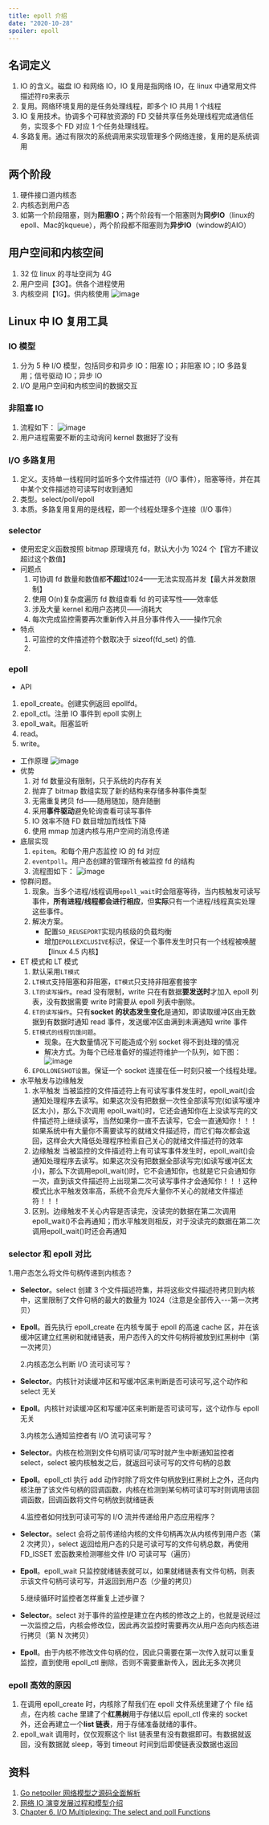 ```yaml
---
title: epoll 介绍
date: "2020-10-28"
spoiler: epoll
---
```


## 名词定义

1. IO 的含义。磁盘 IO 和网络 IO，IO 复用是指网络 IO，在 linux 中通常用文件描述符`FD`来表示
2. 复用。网络环境复用的是任务处理线程，即多个 IO 共用 1 个线程
3. IO 复用技术。协调多个可释放资源的 FD 交替共享任务处理线程完成通信任务，实现多个 FD 对应 1 个任务处理线程。
4. 多路复用。通过有限次的系统调用来实现管理多个网络连接，复用的是系统调用
## 两个阶段
1. 硬件接口道内核态
2. 内核态到用户态
3. 如第一个阶段阻塞，则为**阻塞IO**；两个阶段有一个阻塞则为**同步IO**（linux的epoll、Mac的kqueue），两个阶段都不阻塞则为**异步IO**（window的AIO）

## 用户空间和内核空间

1. 32 位 linux 的寻址空间为 4G
1. 用户空间【3G】。供各个进程使用
1. 内核空间【1G】。供内核使用
   ![image](./userSpace.png)

## Linux 中 IO 复用工具

### IO 模型

1. 分为 5 种 I/O 模型，包括同步和异步 IO：阻塞 IO；非阻塞 IO；IO 多路复用；信号驱动 IO；异步 IO
2. I/O 是用户空间和内核空间的数据交互

### 非阻塞 IO

1. 流程如下：
   ![image](./nonBlocking.png)
2. 用户进程需要不断的主动询问 kernel 数据好了没有

### I/O 多路复用

1. 定义。支持单一线程同时监听多个文件描述符（I/O 事件），阻塞等待，并在其中某个文件描述符可读写时收到通知
2. 类型。select/poll/epoll
3. 本质。多路复用复用的是线程，即一个线程处理多个连接（I/O 事件）

### selector

- 使用宏定义函数按照 bitmap 原理填充 fd，默认大小为 1024 个【官方不建议超过这个数值】
- 问题点
  1. 可协调 fd 数量和数值都**不超过**1024——无法实现高并发【最大并发数限制】
  1. 使用 O(n)复杂度遍历 fd 数组查看 fd 的可读写性——效率低
  1. 涉及大量 kernel 和用户态拷贝——消耗大
  1. 每次完成监控需要再次重新传入并且分事件传入——操作冗余
- 特点
  1. 可监控的文件描述符个数取决于 sizeof(fd_set) 的值.
  2.

### epoll

- API

1. epoll_create。创建实例返回 epollfd。
2. epoll_ctl。注册 IO 事件到 epoll 实例上
3. epoll_wait。阻塞监听
4. read。
5. write。

- 工作原理
  ![image](./epollSource.png)
- 优势
  1. 对 fd 数量没有限制，只于系统的内存有关
  1. 抛弃了 bitmap 数组实现了新的结构来存储多种事件类型
  1. 无需重复拷贝 fd——随用随加，随弃随删
  1. 采用**事件驱动**避免轮询查看可读写事件
  1. IO 效率不随 FD 数目增加而线性下降
  1. 使用 mmap 加速内核与用户空间的消息传递
- 底层实现
  1. `epitem`。和每个用户态监控 IO 的 fd 对应
  1. `eventpoll`。用户态创建的管理所有被监控 fd 的结构
  1. 流程图如下：
     ![image](./epoll-low.png)
- 惊群问题。
  1. 现象。当多个进程/线程调用`epoll_wait`时会阻塞等待，当内核触发可读写事件，**所有进程/线程都会进行相应**，但**实际**只有一个进程/线程真实处理这些事件。
  1. 解决方案。
     - 配置`SO_REUSEPORT`实现内核级的负载均衡
     - 增加`EPOLLEXCLUSIVE`标识，保证一个事件发生时只有一个线程被唤醒【linux 4.5 内核】
- ET 模式和 LT 模式
  1. 默认采用`LT模式`
  1. `LT模式`支持阻塞和非阻塞，`ET模式`只支持非阻塞套接字
  1. `LT的读写操作`。read 没有限制，write 只在有数据**要发送时**才加入 epoll 列表，没有数据需要 write 时需要从 epoll 列表中删除。
  1. `ET的读写操作`。只有**socket 的状态发生变化**是通知，即读取缓冲区由无数据到有数据时通知 read 事件，发送缓冲区由满到未满通知 write 事件
  1. `ET模式的线程饥饿问题`。
     - 现象。在大数量情况下可能造成个别 socket 得不到处理的情况
     - 解决方式。为每个已经准备好的描述符维护一个队列，如下图：
       ![image](./ET-hungry-model.png)
  1. `EPOLLONESHOT设置`。保证一个 socket 连接在任一时刻只被一个线程处理。
- 水平触发与边缘触发
  1. 水平触发
  当被监控的文件描述符上有可读写事件发生时，epoll_wait()会通知处理程序去读写。如果这次没有把数据一次性全部读写完(如读写缓冲区太小)，那么下次调用 epoll_wait()时，它还会通知你在上没读写完的文件描述符上继续读写，当然如果你一直不去读写，它会一直通知你！！！如果系统中有大量你不需要读写的就绪文件描述符，而它们每次都会返回，这样会大大降低处理程序检索自己关心的就绪文件描述符的效率
  2. 边缘触发
  当被监控的文件描述符上有可读写事件发生时，epoll_wait()会通知处理程序去读写。如果这次没有把数据全部读写完(如读写缓冲区太小)，那么下次调用epoll_wait()时，它不会通知你，也就是它只会通知你一次，直到该文件描述符上出现第二次可读写事件才会通知你！！！这种模式比水平触发效率高，系统不会充斥大量你不关心的就绪文件描述符！！！
  3. 区别。边缘触发不关心内容是否读完，没读完的数据在第二次调用epoll_wait()不会再通知；而水平触发则相反，对于没读完的数据在第二次调用epoll_wait()时还会再通知

### selector 和 epoll 对比

1.用户态怎么将文件句柄传递到内核态？

- **Selector**。select 创建 3 个文件描述符集，并将这些文件描述符拷贝到内核中，这里限制了文件句柄的最大的数量为 1024（注意是全部传入---第一次拷贝）
- **Epoll**。首先执行 epoll_create 在内核专属于 epoll 的高速 cache 区，并在该缓冲区建立红黑树和就绪链表，用户态传入的文件句柄将被放到红黑树中（第一次拷贝）

  2.内核态怎么判断 I/O 流可读可写？

- **Selector**。内核针对读缓冲区和写缓冲区来判断是否可读可写,这个动作和 select 无关
- **Epoll**。内核针对读缓冲区和写缓冲区来判断是否可读可写，这个动作与 epoll 无关

  3.内核怎么通知监控者有 I/O 流可读可写？

- **Selector**。内核在检测到文件句柄可读/可写时就产生中断通知监控者 select，select 被内核触发之后，就返回可读可写的文件句柄的总数
- **Epoll**。epoll_ctl 执行 add 动作时除了将文件句柄放到红黑树上之外，还向内核注册了该文件句柄的回调函数，内核在检测到某句柄可读可写时则调用该回调函数，回调函数将文件句柄放到就绪链表

  4.监控者如何找到可读可写的 I/O 流并传递给用户态应用程序？

- **Selector**。select 会将之前传递给内核的文件句柄再次从内核传到用户态（第 2 次拷贝），select 返回给用户态的只是可读可写的文件句柄总数，再使用 FD_ISSET 宏函数来检测哪些文件 I/O 可读可写（遍历）
- **Epoll**。epoll_wait 只监控就绪链表就可以，如果就绪链表有文件句柄，则表示该文件句柄可读可写，并返回到用户态（少量的拷贝）

  5.继续循环时监控者怎样重复上述步骤？

- **Selector**。select 对于事件的监控是建立在内核的修改之上的，也就是说经过一次监控之后，内核会修改位，因此再次监控时需要再次从用户态向内核态进行拷贝（第 N 次拷贝）
- **Epoll**。由于内核不修改文件句柄的位，因此只需要在第一次传入就可以重复监控，直到使用 epoll_ctl 删除，否则不需要重新传入，因此无多次拷贝

### epoll 高效的原因

1. 在调用 epoll_create 时，内核除了帮我们在 epoll 文件系统里建了个 file 结点，在内核 cache 里建了个**红黑树**用于存储以后 epoll_ctl 传来的 socket 外，还会再建立一个**list 链表**，用于存储准备就绪的事件。
1. epoll_wait 调用时，仅仅观察这个 list 链表里有没有数据即可。有数据就返回，没有数据就 sleep，等到 timeout 时间到后即使链表没数据也返回

## 资料

1. [Go netpoller 网络模型之源码全面解析](https://mp.weixin.qq.com/s/HNPeffn08QovQwtUH1qkbQ)
2. [网络 IO 演变发展过程和模型介绍](https://cloud.tencent.com/developer/article/1793196)
3. [Chapter 6. I/O Multiplexing: The select and poll Functions](https://www.masterraghu.com/subjects/np/introduction/unix_network_programming_v1.3/ch06.html)